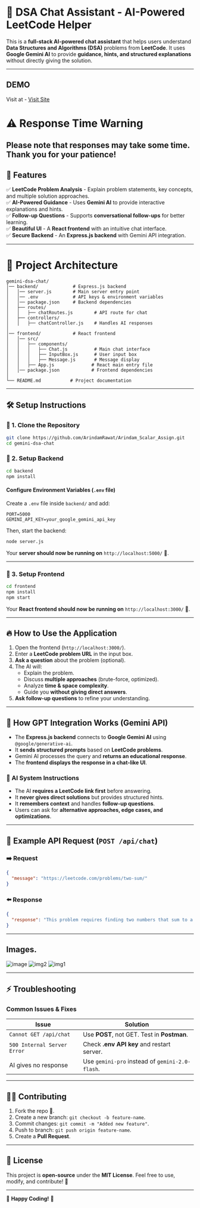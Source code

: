 # 🧠 DSA Chat Assistant - AI-Powered LeetCode Helper

This is a **full-stack AI-powered chat assistant** that helps users understand **Data Structures and Algorithms (DSA)** problems from **LeetCode**.
It uses **Google Gemini AI** to provide **guidance, hints, and structured explanations** without directly giving the solution.

---

## DEMO 

Visit at - [Visit Site](https://arindam-scalar-assign-1.onrender.com/)
# ⚠️ Response Time Warning
Please note that responses may take some time. Thank you for your patience!
---

## 🚀 Features

✅ **LeetCode Problem Analysis** - Explain problem statements, key concepts, and multiple solution approaches.  
✅ **AI-Powered Guidance** - Uses **Gemini AI** to provide interactive explanations and hints.  
✅ **Follow-up Questions** - Supports **conversational follow-ups** for better learning.  
✅ **Beautiful UI** - A **React frontend** with an intuitive chat interface.  
✅ **Secure Backend** - An **Express.js backend** with Gemini API integration.  

---

# 📂 Project Architecture

```
gemini-dsa-chat/
│── backend/             # Express.js backend
│   │── server.js        # Main server entry point
│   │── .env             # API keys & environment variables
│   │── package.json     # Backend dependencies
│   ├── routes/
│   │   ├── chatRoutes.js        # API route for chat
│   ├── controllers/
│   │   ├── chatController.js    # Handles AI responses
│
│── frontend/            # React frontend
│   │── src/
│   │   ├── components/
│   │   │   ├── Chat.js          # Main chat interface
│   │   │   ├── InputBox.js      # User input box
│   │   │   ├── Message.js       # Message display
│   │   ├── App.js              # React main entry file
│   │── package.json            # Frontend dependencies
│
└── README.md           # Project documentation
```

---

## 🛠️ **Setup Instructions**

### 🔹 1. **Clone the Repository**
```bash
git clone https://github.com/ArindamRawat/Arindam_Scalar_Assign.git
cd gemini-dsa-chat
```

### 🔹 2. **Setup Backend**
```bash
cd backend
npm install
```

#### **Configure Environment Variables (`.env` file)**
Create a `.env` file inside `backend/` and add:
```
PORT=5000
GEMINI_API_KEY=your_google_gemini_api_key
```

Then, start the backend:
```bash
node server.js
```
Your **server should now be running on** `http://localhost:5000/` 🎉.

---

### 🔹 3. **Setup Frontend**
```bash
cd frontend
npm install
npm start
```
Your **React frontend should now be running on** `http://localhost:3000/` 🚀.

---

## 🔥 **How to Use the Application**
1. Open the frontend (`http://localhost:3000/`).
2. Enter a **LeetCode problem URL** in the input box.
3. **Ask a question** about the problem (optional).
4. The AI will:
   - Explain the problem.
   - Discuss **multiple approaches** (brute-force, optimized).
   - Analyze **time & space complexity**.
   - Guide you **without giving direct answers**.
5. **Ask follow-up questions** to refine your understanding.

---

## 🤖 **How GPT Integration Works (Gemini API)**
- The **Express.js backend** connects to **Google Gemini AI** using `@google/generative-ai`.
- It **sends structured prompts** based on **LeetCode problems**.
- Gemini AI processes the query and **returns an educational response**.
- The **frontend displays the response in a chat-like UI**.

### **📌 AI System Instructions**
- The AI **requires a LeetCode link first** before answering.
- It **never gives direct solutions** but provides structured hints.
- It **remembers context** and handles **follow-up questions**.
- Users can ask for **alternative approaches, edge cases, and optimizations**.

---

## 📌 **Example API Request (`POST /api/chat`)**

### **➡️ Request**
```json
{
  "message": "https://leetcode.com/problems/two-sum/"
}
```

### **⬅️ Response**
```json
{
  "response": "This problem requires finding two numbers that sum to a target. Possible approaches: Brute force (O(n²)), HashMap (O(n))."
}
```

---
## Images.

![image](https://github.com/user-attachments/assets/aa446b33-73a0-4f70-9a54-1b9ba34a342b)
![img2](https://github.com/user-attachments/assets/85f51032-76f8-4f39-9940-aa3b71706763)
![img1](https://github.com/user-attachments/assets/5459c3dd-6ed4-4cb3-8109-dc62e70da387)


---
## ⚡ **Troubleshooting**
### **Common Issues & Fixes**
| Issue | Solution |
|--------|-----------|
| `Cannot GET /api/chat` | Use **POST**, not GET. Test in **Postman**. |
| `500 Internal Server Error` | Check **.env API key** and restart server. |
| AI gives no response | Use `gemini-pro` instead of `gemini-2.0-flash`. |

---

## 👨‍💻 **Contributing**
1. Fork the repo 🍴.
2. Create a new branch: `git checkout -b feature-name`.
3. Commit changes: `git commit -m "Added new feature"`.
4. Push to branch: `git push origin feature-name`.
5. Create a **Pull Request**.

---

## 📜 **License**
This project is **open-source** under the **MIT License**. Feel free to use, modify, and contribute! 🎉

---

🚀 **Happy Coding!** 🚀

